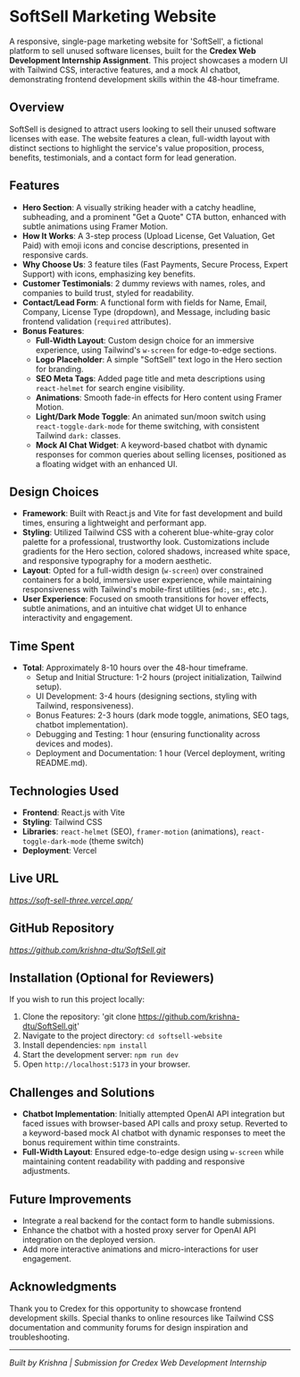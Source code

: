 # SoftSell Marketing Website

A responsive, single-page marketing website for 'SoftSell', a fictional platform to sell unused software licenses, built for the **Credex Web Development Internship Assignment**. This project showcases a modern UI with Tailwind CSS, interactive features, and a mock AI chatbot, demonstrating frontend development skills within the 48-hour timeframe.

## Overview

SoftSell is designed to attract users looking to sell their unused software licenses with ease. The website features a clean, full-width layout with distinct sections to highlight the service's value proposition, process, benefits, testimonials, and a contact form for lead generation.

## Features

- **Hero Section**: A visually striking header with a catchy headline, subheading, and a prominent "Get a Quote" CTA button, enhanced with subtle animations using Framer Motion.
- **How It Works**: A 3-step process (Upload License, Get Valuation, Get Paid) with emoji icons and concise descriptions, presented in responsive cards.
- **Why Choose Us**: 3 feature tiles (Fast Payments, Secure Process, Expert Support) with icons, emphasizing key benefits.
- **Customer Testimonials**: 2 dummy reviews with names, roles, and companies to build trust, styled for readability.
- **Contact/Lead Form**: A functional form with fields for Name, Email, Company, License Type (dropdown), and Message, including basic frontend validation (`required` attributes).
- **Bonus Features**:
  - **Full-Width Layout**: Custom design choice for an immersive experience, using Tailwind's `w-screen` for edge-to-edge sections.
  - **Logo Placeholder**: A simple "SoftSell" text logo in the Hero section for branding.
  - **SEO Meta Tags**: Added page title and meta descriptions using `react-helmet` for search engine visibility.
  - **Animations**: Smooth fade-in effects for Hero content using Framer Motion.
  - **Light/Dark Mode Toggle**: An animated sun/moon switch using `react-toggle-dark-mode` for theme switching, with consistent Tailwind `dark:` classes.
  - **Mock AI Chat Widget**: A keyword-based chatbot with dynamic responses for common queries about selling licenses, positioned as a floating widget with an enhanced UI.

## Design Choices

- **Framework**: Built with React.js and Vite for fast development and build times, ensuring a lightweight and performant app.
- **Styling**: Utilized Tailwind CSS with a coherent blue-white-gray color palette for a professional, trustworthy look. Customizations include gradients for the Hero section, colored shadows, increased white space, and responsive typography for a modern aesthetic.
- **Layout**: Opted for a full-width design (`w-screen`) over constrained containers for a bold, immersive user experience, while maintaining responsiveness with Tailwind's mobile-first utilities (`md:`, `sm:`, etc.).
- **User Experience**: Focused on smooth transitions for hover effects, subtle animations, and an intuitive chat widget UI to enhance interactivity and engagement.

## Time Spent

- **Total**: Approximately 8-10 hours over the 48-hour timeframe.
  - Setup and Initial Structure: 1-2 hours (project initialization, Tailwind setup).
  - UI Development: 3-4 hours (designing sections, styling with Tailwind, responsiveness).
  - Bonus Features: 2-3 hours (dark mode toggle, animations, SEO tags, chatbot implementation).
  - Debugging and Testing: 1 hour (ensuring functionality across devices and modes).
  - Deployment and Documentation: 1 hour (Vercel deployment, writing README.md).

## Technologies Used

- **Frontend**: React.js with Vite
- **Styling**: Tailwind CSS
- **Libraries**: `react-helmet` (SEO), `framer-motion` (animations), `react-toggle-dark-mode` (theme switch)
- **Deployment**: Vercel

## Live URL

_https://soft-sell-three.vercel.app/_

## GitHub Repository

*https://github.com/krishna-dtu/SoftSell.git*

## Installation (Optional for Reviewers)

If you wish to run this project locally:
1. Clone the repository: 'git clone https://github.com/krishna-dtu/SoftSell.git'
2. Navigate to the project directory: `cd softsell-website`
3. Install dependencies: `npm install`
4. Start the development server: `npm run dev`
5. Open `http://localhost:5173` in your browser.

## Challenges and Solutions

- **Chatbot Implementation**: Initially attempted OpenAI API integration but faced issues with browser-based API calls and proxy setup. Reverted to a keyword-based mock AI chatbot with dynamic responses to meet the bonus requirement within time constraints.
- **Full-Width Layout**: Ensured edge-to-edge design using `w-screen` while maintaining content readability with padding and responsive adjustments.

## Future Improvements

- Integrate a real backend for the contact form to handle submissions.
- Enhance the chatbot with a hosted proxy server for OpenAI API integration on the deployed version.
- Add more interactive animations and micro-interactions for user engagement.

## Acknowledgments

Thank you to Credex for this opportunity to showcase frontend development skills. Special thanks to online resources like Tailwind CSS documentation and community forums for design inspiration and troubleshooting.

---

*Built by Krishna | Submission for Credex Web Development Internship*
